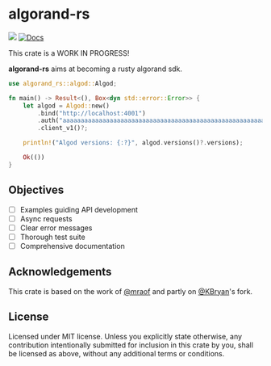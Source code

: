 # algorand-rs
[![](https://meritbadge.herokuapp.com/algorand-rs)](https://crates.io/crates/algorand-rs)
[![Docs](https://docs.rs/paypal-rs/badge.svg)](https://docs.rs/algorand-rs)

This crate is a WORK IN PROGRESS!

**algorand-rs** aims at becoming a rusty algorand sdk.

```rust
use algorand_rs::algod::Algod;

fn main() -> Result<(), Box<dyn std::error::Error>> {
    let algod = Algod::new()
        .bind("http://localhost:4001")
        .auth("aaaaaaaaaaaaaaaaaaaaaaaaaaaaaaaaaaaaaaaaaaaaaaaaaaaaaaaaaaaaaaaa")
        .client_v1()?;

    println!("Algod versions: {:?}", algod.versions()?.versions);

    Ok(())
}
```

## Objectives

- [ ] Examples guiding API development
- [ ] Async requests
- [ ] Clear error messages
- [ ] Thorough test suite
- [ ] Comprehensive documentation

## Acknowledgements

This crate is based on the work of [@mraof](https://github.com/mraof/rust-algorand-sdk) and partly on [@KBryan](https://github.com/KBryan/algorand_rust_sdk)'s fork.

## License

Licensed under MIT license.
Unless you explicitly state otherwise, any contribution intentionally submitted for inclusion in this crate by you, shall be licensed as above, without any additional terms or conditions.
